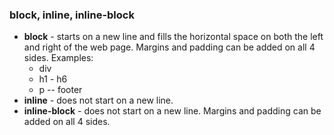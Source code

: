 ### block, inline, inline-block

- **block** - starts on a new line and fills the horizontal space on both the left and right of the web page. Margins and padding can be added on all 4 sides. Examples:
  - div
  - h1 - h6
  - p
-- footer
- **inline** - does not start on a new line.
- **inline-block** - does not start on a new line. Margins and padding can be added on all 4 sides.
